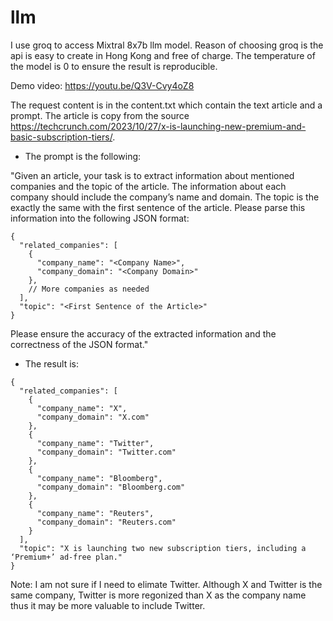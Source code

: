 # llm
I use groq to access Mixtral 8x7b llm model. Reason of choosing groq is the api is easy to create in Hong Kong and free of charge. The temperature of the model is 0 to ensure the result is reproducible.

Demo video: https://youtu.be/Q3V-Cvy4oZ8

The request content is in the content.txt which contain the text article and a prompt. The article is copy from the source https://techcrunch.com/2023/10/27/x-is-launching-new-premium-and-basic-subscription-tiers/. 

- The prompt is the following:

"Given an article, your task is to extract information about mentioned companies and the topic of the article. The information about each company should include the company’s name and domain. The topic is the exactly the same with the first sentence of the article. Please parse this information into the following JSON format: 

```
{
  "related_companies": [
    {
      "company_name": "<Company Name>",
      "company_domain": "<Company Domain>"
    },
    // More companies as needed
  ],
  "topic": "<First Sentence of the Article>"
}
```
Please ensure the accuracy of the extracted information and the correctness of the JSON format."

- The result is:

```
{
  "related_companies": [
    {
      "company_name": "X",
      "company_domain": "X.com"
    },
    {
      "company_name": "Twitter",
      "company_domain": "Twitter.com"
    },
    {
      "company_name": "Bloomberg",
      "company_domain": "Bloomberg.com"
    },
    {
      "company_name": "Reuters",
      "company_domain": "Reuters.com"
    }
  ],
  "topic": "X is launching two new subscription tiers, including a ‘Premium+’ ad-free plan."
}
```

Note: I am not sure if I need to elimate Twitter. Although X and Twitter is the same company, Twitter is more regonized than X as the company name thus it may be more valuable to include Twitter.
